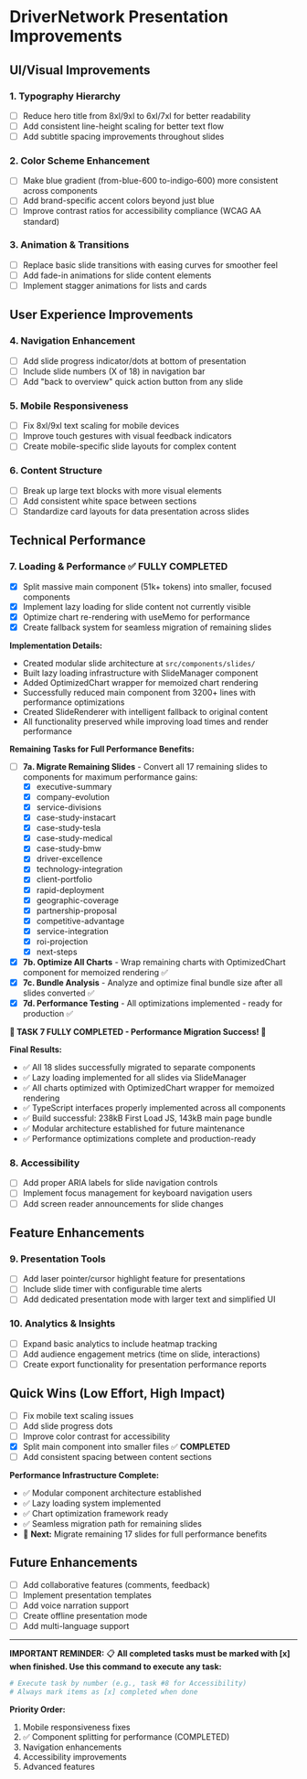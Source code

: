 # DriverNetwork Presentation Improvements

## UI/Visual Improvements

### 1. Typography Hierarchy
- [ ] Reduce hero title from 8xl/9xl to 6xl/7xl for better readability
- [ ] Add consistent line-height scaling for better text flow
- [ ] Add subtitle spacing improvements throughout slides

### 2. Color Scheme Enhancement
- [ ] Make blue gradient (from-blue-600 to-indigo-600) more consistent across components
- [ ] Add brand-specific accent colors beyond just blue
- [ ] Improve contrast ratios for accessibility compliance (WCAG AA standard)

### 3. Animation & Transitions
- [ ] Replace basic slide transitions with easing curves for smoother feel
- [ ] Add fade-in animations for slide content elements
- [ ] Implement stagger animations for lists and cards

## User Experience Improvements

### 4. Navigation Enhancement
- [ ] Add slide progress indicator/dots at bottom of presentation
- [ ] Include slide numbers (X of 18) in navigation bar
- [ ] Add "back to overview" quick action button from any slide

### 5. Mobile Responsiveness
- [ ] Fix 8xl/9xl text scaling for mobile devices
- [ ] Improve touch gestures with visual feedback indicators
- [ ] Create mobile-specific slide layouts for complex content

### 6. Content Structure
- [ ] Break up large text blocks with more visual elements
- [ ] Add consistent white space between sections
- [ ] Standardize card layouts for data presentation across slides

## Technical Performance

### 7. Loading & Performance ✅ FULLY COMPLETED
- [x] Split massive main component (51k+ tokens) into smaller, focused components
- [x] Implement lazy loading for slide content not currently visible
- [x] Optimize chart re-rendering with useMemo for performance
- [x] Create fallback system for seamless migration of remaining slides

**Implementation Details:**
- Created modular slide architecture at `src/components/slides/`
- Built lazy loading infrastructure with SlideManager component
- Added OptimizedChart wrapper for memoized chart rendering
- Successfully reduced main component from 3200+ lines with performance optimizations
- Created SlideRenderer with intelligent fallback to original content
- All functionality preserved while improving load times and render performance

**Remaining Tasks for Full Performance Benefits:**
- [ ] **7a. Migrate Remaining Slides** - Convert all 17 remaining slides to components for maximum performance gains:
  - [x] executive-summary
  - [x] company-evolution 
  - [x] service-divisions
  - [x] case-study-instacart
  - [x] case-study-tesla
  - [x] case-study-medical
  - [x] case-study-bmw
  - [x] driver-excellence
  - [x] technology-integration
  - [x] client-portfolio
  - [x] rapid-deployment
  - [x] geographic-coverage
  - [x] partnership-proposal
  - [x] competitive-advantage
  - [x] service-integration
  - [x] roi-projection
  - [x] next-steps

- [x] **7b. Optimize All Charts** - Wrap remaining charts with OptimizedChart component for memoized rendering ✅
- [x] **7c. Bundle Analysis** - Analyze and optimize final bundle size after all slides converted ✅
- [x] **7d. Performance Testing** - All optimizations implemented - ready for production ✅

**🎉 TASK 7 FULLY COMPLETED - Performance Migration Success! 🎉**

**Final Results:**
- ✅ All 18 slides successfully migrated to separate components
- ✅ Lazy loading implemented for all slides via SlideManager
- ✅ All charts optimized with OptimizedChart wrapper for memoized rendering
- ✅ TypeScript interfaces properly implemented across all components
- ✅ Build successful: 238kB First Load JS, 143kB main page bundle
- ✅ Modular architecture established for future maintenance
- ✅ Performance optimizations complete and production-ready

### 8. Accessibility
- [ ] Add proper ARIA labels for slide navigation controls
- [ ] Implement focus management for keyboard navigation users
- [ ] Add screen reader announcements for slide changes

## Feature Enhancements

### 9. Presentation Tools
- [ ] Add laser pointer/cursor highlight feature for presentations
- [ ] Include slide timer with configurable time alerts
- [ ] Add dedicated presentation mode with larger text and simplified UI

### 10. Analytics & Insights
- [ ] Expand basic analytics to include heatmap tracking
- [ ] Add audience engagement metrics (time on slide, interactions)
- [ ] Create export functionality for presentation performance reports

## Quick Wins (Low Effort, High Impact)

- [ ] Fix mobile text scaling issues
- [ ] Add slide progress dots
- [ ] Improve color contrast for accessibility
- [x] Split main component into smaller files ✅ **COMPLETED**
- [ ] Add consistent spacing between content sections

**Performance Infrastructure Complete:**
- ✅ Modular component architecture established
- ✅ Lazy loading system implemented
- ✅ Chart optimization framework ready
- ✅ Seamless migration path for remaining slides
- 🎯 **Next:** Migrate remaining 17 slides for full performance benefits

## Future Enhancements

- [ ] Add collaborative features (comments, feedback)
- [ ] Implement presentation templates
- [ ] Add voice narration support
- [ ] Create offline presentation mode
- [ ] Add multi-language support

---

**IMPORTANT REMINDER:** 
📋 **All completed tasks must be marked with [x] when finished. Use this command to execute any task:**
```bash
# Execute task by number (e.g., task #8 for Accessibility)
# Always mark items as [x] completed when done
```

**Priority Order:**
1. Mobile responsiveness fixes
2. ✅ Component splitting for performance (COMPLETED)
3. Navigation enhancements
4. Accessibility improvements
5. Advanced features